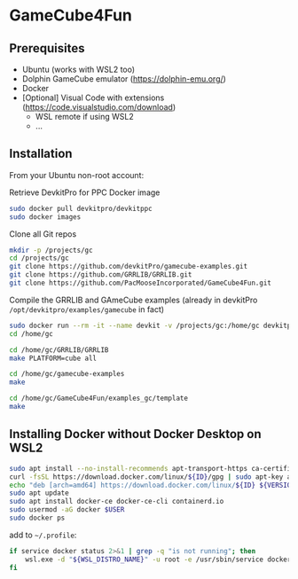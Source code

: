 # GameCube4Fun

## Prerequisites

 - Ubuntu (works with WSL2 too)
 - Dolphin GameCube emulator (https://dolphin-emu.org/)
 - Docker
 - [Optional] Visual Code with extensions (https://code.visualstudio.com/download)
   - WSL remote if using WSL2
   - ...  

## Installation

From your Ubuntu non-root account:

Retrieve DevkitPro for PPC Docker image

````bash
sudo docker pull devkitpro/devkitppc
sudo docker images
````

Clone all Git repos

````bash
mkdir -p /projects/gc
cd /projects/gc
git clone https://github.com/devkitPro/gamecube-examples.git
git clone https://github.com/GRRLIB/GRRLIB.git
git clone https://github.com/PacMooseIncorporated/GameCube4Fun.git
````

Compile the GRRLIB and GAmeCube examples (already in devkitPro `/opt/devkitpro/examples/gamecube` in fact)

````bash
sudo docker run --rm -it --name devkit -v /projects/gc:/home/gc devkitpro/devkitppc bash
cd /home/gc

cd /home/gc/GRRLIB/GRRLIB
make PLATFORM=cube all

cd /home/gc/gamecube-examples
make

cd /home/gc/GameCube4Fun/examples_gc/template
make
````


## Installing Docker without Docker Desktop on WSL2

````bash
sudo apt install --no-install-recommends apt-transport-https ca-certificates curl gnupg2
curl -fsSL https://download.docker.com/linux/${ID}/gpg | sudo apt-key add -
echo "deb [arch=amd64] https://download.docker.com/linux/${ID} ${VERSION_CODENAME} stable" | sudo tee /etc/apt/sources.list.d/docker.list
sudo apt update
sudo apt install docker-ce docker-ce-cli containerd.io
sudo usermod -aG docker $USER
sudo docker ps 
````

add to `~/.profile`:

````bash
if service docker status 2>&1 | grep -q "is not running"; then
    wsl.exe -d "${WSL_DISTRO_NAME}" -u root -e /usr/sbin/service docker start >/dev/null 2>&1
fi
````
